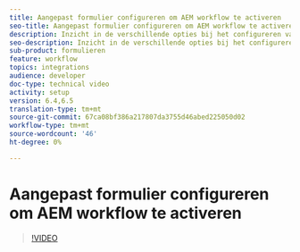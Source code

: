 ```yaml
---
title: Aangepast formulier configureren om AEM workflow te activeren
seo-title: Aangepast formulier configureren om AEM workflow te activeren
description: Inzicht in de verschillende opties bij het configureren van adaptief formulier om AEM workflow te activeren
seo-description: Inzicht in de verschillende opties bij het configureren van adaptief formulier om AEM workflow te activeren
sub-product: formulieren
feature: workflow
topics: integrations
audience: developer
doc-type: technical video
activity: setup
version: 6.4,6.5
translation-type: tm+mt
source-git-commit: 67ca08bf386a217807da3755d46abed225050d02
workflow-type: tm+mt
source-wordcount: '46'
ht-degree: 0%

---
```



# Aangepast formulier configureren om AEM workflow te activeren


>[!VIDEO](https://video.tv.adobe.com/v/28316?quality=9&learn=on)

